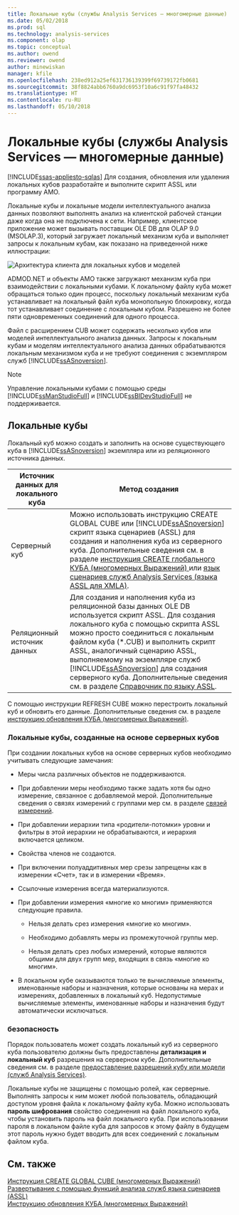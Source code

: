 ```yaml
---
title: Локальные кубы (службы Analysis Services — многомерные данные) | Документы Microsoft
ms.date: 05/02/2018
ms.prod: sql
ms.technology: analysis-services
ms.component: olap
ms.topic: conceptual
ms.author: owend
ms.reviewer: owend
author: minewiskan
manager: kfile
ms.openlocfilehash: 238ed912a25ef631736139399f69739172fb0681
ms.sourcegitcommit: 38f8824abb6760a9dc6953f10a6c91f97fa48432
ms.translationtype: HT
ms.contentlocale: ru-RU
ms.lasthandoff: 05/10/2018
---
```

# <a name="local-cubes-analysis-services---multidimensional-data"></a>Локальные кубы (службы Analysis Services — многомерные данные)
[!INCLUDE[ssas-appliesto-sqlas](../../../includes/ssas-appliesto-sqlas.md)]
  Для создания, обновления или удаления локальных кубов разработайте и выполните скрипт ASSL или программу AMO.  
  
 Локальные кубы и локальные модели интеллектуального анализа данных позволяют выполнять анализ на клиентской рабочей станции даже когда она не подключена к сети. Например, клиентское приложение может вызывать поставщик OLE DB для OLAP 9.0 (MSOLAP.3), который загружает локальный механизм куба и выполняет запросы к локальным кубам, как показано на приведенной ниже иллюстрации:  
  
 ![Архитектура клиента для локальных кубов и моделей](../../../analysis-services/multidimensional-models/olap-physical/media/as-localcubearch9.gif "архитектура клиента для локальных кубов и моделей")  
  
 ADMOD.NET и объекты AMO также загружают механизм куба при взаимодействии с локальными кубами. К локальному файлу куба может обращаться только один процесс, поскольку локальный механизм куба устанавливает на локальный файл куба монопольную блокировку, когда тот устанавливает соединение с локальным кубом. Разрешено не более пяти одновременных соединений для одного процесса.  
  
 Файл с расширением CUB может содержать несколько кубов или моделей интеллектуального анализа данных. Запросы к локальным кубам и моделям интеллектуального анализа данных обрабатываются локальным механизмом куба и не требуют соединения с экземпляром служб [!INCLUDE[ssASnoversion](../../../includes/ssasnoversion-md.md)].  
  
> [!NOTE]  
>  Управление локальными кубами с помощью среды [!INCLUDE[ssManStudioFull](../../../includes/ssmanstudiofull-md.md)] и [!INCLUDE[ssBIDevStudioFull](../../../includes/ssbidevstudiofull-md.md)] не поддерживается.  
  
## <a name="local-cubes"></a>Локальные кубы  
 Локальный куб можно создать и заполнить на основе существующего куба в [!INCLUDE[ssASnoversion](../../../includes/ssasnoversion-md.md)] экземпляра или из реляционного источника данных.  
  
|Источник данных для локального куба|Метод создания|  
|------------------------------------|---------------------|  
|Серверный куб|Можно использовать инструкцию CREATE GLOBAL CUBE или [!INCLUDE[ssASnoversion](../../../includes/ssasnoversion-md.md)] скрипт языка сценариев (ASSL) для создания и наполнения куба из серверного куба. Дополнительные сведения см. в разделе [инструкция CREATE глобального КУБА &#40;многомерных Выражений&#41; ](../../../mdx/mdx-data-definition-create-global-cube.md) или [язык сценариев служб Analysis Services &#40;языка ASSL для XMLA&#41;](../../../analysis-services/scripting/analysis-services-scripting-language-assl-for-xmla.md).|  
|Реляционный источник данных|Для создания и наполнения куба из реляционной базы данных OLE DB используется скрипт ASSL. Для создания локального куба с помощью скрипта ASSL можно просто соединиться с локальным файлом куба (*.CUB) и выполнить скрипт ASSL, аналогичный сценарию ASSL, выполняемому на экземпляре служб [!INCLUDE[ssASnoversion](../../../includes/ssasnoversion-md.md)] для создания серверного куба. Дополнительные сведения см. в разделе [Справочник по языку ASSL](../../../analysis-services/scripting/analysis-services-scripting-language-assl-for-xmla.md).|  
  
 С помощью инструкции REFRESH CUBE можно перестроить локальный куб и обновить его данные. Дополнительные сведения см. в разделе [инструкцию обновления КУБА &#40;многомерных Выражений&#41;](../../../mdx/mdx-data-definition-refresh-cube.md).  
  
### <a name="local-cubes-created-from-server-based-cubes"></a>Локальные кубы, созданные на основе серверных кубов  
 При создании локальных кубов на основе серверных кубов необходимо учитывать следующие замечания:  
  
-   Меры числа различных объектов не поддерживаются.  
  
-   При добавлении меры необходимо также задать хотя бы одно измерение, связанное с добавляемой мерой. Дополнительные сведения о связях измерений с группами мер см. в разделе [связей измерений](../../../analysis-services/multidimensional-models-olap-logical-cube-objects/dimension-relationships.md).  
  
-   При добавлении иерархии типа «родители-потомки» уровни и фильтры в этой иерархии не обрабатываются, и иерархия включается целиком.  
  
-   Свойства членов не создаются.  
  
-   При включении полуаддитивных мер срезы запрещены как в измерении «Счет», так и в измерении «Время».  
  
-   Ссылочные измерения всегда материализуются.  
  
-   При добавлении измерения «многие ко многим» применяются следующие правила.  
  
    -   Нельзя делать срез измерения «многие ко многим».  
  
    -   Необходимо добавлять меры из промежуточной группы мер.  
  
    -   Нельзя делать срез любых измерений, которые являются общими для двух групп мер, входящих в связь «многие ко многим».  
  
-   В локальном кубе оказываются только те вычисляемые элементы, именованные наборы и назначения, которые основаны на мерах и измерениях, добавленных в локальный куб. Недопустимые вычисляемые элементы, именованные наборы и назначения будут автоматически исключаться.  
  
### <a name="security"></a>безопасность  
 Порядок пользователь может создать локальный куб из серверного куба пользователю должны быть предоставлены **детализация и локальный куб** разрешения на серверном кубе. Дополнительные сведения см. в разделе [предоставление разрешений кубу или модели &#40;служб Analysis Services&#41;](../../../analysis-services/multidimensional-models/grant-cube-or-model-permissions-analysis-services.md).  
  
 Локальные кубы не защищены с помощью ролей, как серверные. Выполнять запросы к ним может любой пользователь, обладающий доступом уровня файла к локальному файлу куба. Можно использовать **пароль шифрования** свойство соединения на файл локального куба, чтобы установить пароль на файл локального куба. При использовании пароля в локальном файле куба для запросов к этому файлу в будущем этот пароль нужно будет вводить для всех соединений с локальным файлом куба.  
  
## <a name="see-also"></a>См. также  
 [Инструкция CREATE GLOBAL CUBE &#40;многомерных Выражений&#41;](../../../mdx/mdx-data-definition-create-global-cube.md)   
 [Развертывание с помощью функций анализа служб языка сценариев &#40;ASSL&#41;](../../../analysis-services/multidimensional-models/scripting-language-assl/developing-with-analysis-services-scripting-language-assl.md)   
 [Инструкцию обновления КУБА &#40;многомерных Выражений&#41;](../../../mdx/mdx-data-definition-refresh-cube.md)  
  
  
